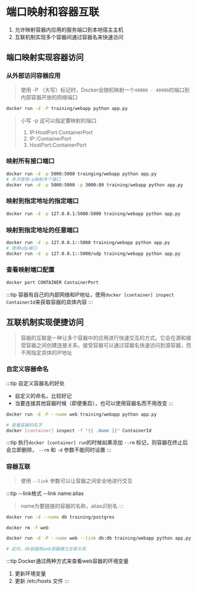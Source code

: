 # 端口映射和容器互联
1. 允许映射容器内应用的服务端口到本地宿主主机
2. 互联机制实现多个容器间通过容器名来快速访问

## 端口映射实现容器访问
### 从外部访问容器应用
> 使用 -P （大写）标记时，Docker会随机映射一个`49000 - 49900`的端口到内部容器开放的网络端口
```bash
docker run -d -P training/webapp python app.py
```
> 小写 -p 这可以指定要映射的端口
> 1. IP:HostPort:ContainerPort
> 2. IP::ContainerPort
> 3. HostPort:ContainerPort

### 映射所有接口端口
```bash
docker run -d -p 5000:5000 trainging/webapp python app.py
# 多次使用-p映射多个端口
docker run -d -p 5000:5000 -p 3000:80 training/webapp python app.py
```

### 映射到指定地址的指定端口
```bash
docker run -d -p 127.0.0.1:5000:5000 training/webapp python app.py
```

### 映射到指定地址的任意端口
```bash
docker run -d -p 127.0.0.1::5000 training/webapp python app.py
# 使用udp端口
docker run -d -p 127.0.0.1::5000/udp training/webapp python app.py
```

### 查看映射端口配置
```bash
docker port CONTAINER ContainerPort
```
:::tip
容器有自己的内部网络和IP地址，使用`docker [container] inspect ContainerId`来获取容器的具体内容
:::

## 互联机制实现便捷访问
> 容器的互联是一种让多个容器中的应用进行快速交互的方式。它会在源和接受容器之间创建连接关系，接受容器可以通过容器名快速访问到源容器，而不用指定具体的IP地址

### 自定义容器命名
:::tip 自定义容器名的好处
- 自定义的命名，比较好记
- 当要连接其他容器时候（即便重启），也可以使用容器名而不用改变
:::
```bash
docker run -d -P --name web training/webapp python app.py

# 查看容器的名字
docker [container] inspect -f "{{ .Name }}" ContainerId
```
:::tip
执行`docker [container] run`的时候如果添加 `--rm` 标记，则容器在终止后会立即删除， `--rm` 和 `-d` 参数不能同时设置
:::

### 容器互联
> 使用 `--link` 参数可以让容器之间安全地进行交互

:::tip --link格式
--link name:alias
> name为要链接的容器的名称，alias识别名
:::
```bash
docker run -d --name db training/postgres

docker rm -f web

docker run -d -P --name web --link db:db training/webapp python app.py

# 此时，db容器和web容器建立互联关系
```

:::tip
Docker通过两种方式来查看web容器的环境变量
1. 更新环境变量
2. 更新 /etc/hosts 文件
:::